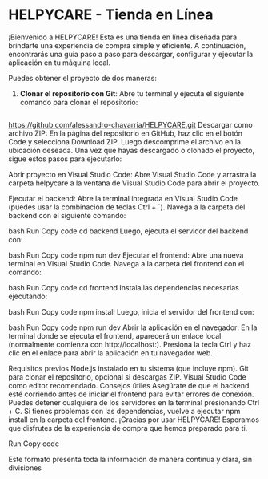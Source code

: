 # HELPYCARE - Tienda en Línea

¡Bienvenido a HELPYCARE! Esta es una tienda en línea diseñada para brindarte una experiencia de compra simple y eficiente. A continuación, encontrarás una guía paso a paso para descargar, configurar y ejecutar la aplicación en tu máquina local.

Puedes obtener el proyecto de dos maneras: 

1. **Clonar el repositorio con Git**: Abre tu terminal y ejecuta el siguiente comando para clonar el repositorio:
   ```bash
https://github.com/alessandro-chavarria/HELPYCARE.git
Descargar como archivo ZIP: En la página del repositorio en GitHub, haz clic en el botón Code y selecciona Download ZIP. Luego descomprime el archivo en la ubicación deseada.
Una vez que hayas descargado o clonado el proyecto, sigue estos pasos para ejecutarlo:

Abrir proyecto en Visual Studio Code: Abre Visual Studio Code y arrastra la carpeta helpycare a la ventana de Visual Studio Code para abrir el proyecto.

Ejecutar el backend: Abre la terminal integrada en Visual Studio Code (puedes usar la combinación de teclas Ctrl + `). Navega a la carpeta del backend con el siguiente comando:

bash
Run
Copy code
cd backend
Luego, ejecuta el servidor del backend con:

bash
Run
Copy code
npm run dev
Ejecutar el frontend: Abre una nueva terminal en Visual Studio Code. Navega a la carpeta del frontend con el comando:

bash
Run
Copy code
cd frontend
Instala las dependencias necesarias ejecutando:

bash
Run
Copy code
npm install
Luego, inicia el servidor del frontend con:

bash
Run
Copy code
npm run dev
Abrir la aplicación en el navegador: En la terminal donde se ejecuta el frontend, aparecerá un enlace local (normalmente comienza con http://localhost:). Presiona la tecla Ctrl y haz clic en el enlace para abrir la aplicación en tu navegador web.

Requisitos previos
Node.js instalado en tu sistema (que incluye npm).
Git para clonar el repositorio, opcional si descargas ZIP.
Visual Studio Code como editor recomendado.
Consejos útiles
Asegúrate de que el backend esté corriendo antes de iniciar el frontend para evitar errores de conexión.
Puedes detener cualquiera de los servidores en la terminal presionando Ctrl + C.
Si tienes problemas con las dependencias, vuelve a ejecutar npm install en la carpeta del frontend.
¡Gracias por usar HELPYCARE! Esperamos que disfrutes de la experiencia de compra que hemos preparado para ti.

Run
Copy code

Este formato presenta toda la información de manera continua y clara, sin divisiones

